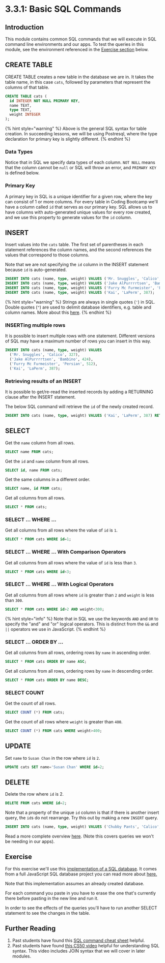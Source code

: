 # 3.3.1: Basic SQL Commands

## Introduction

This module contains common SQL commands that we will execute in SQL command line environments and our apps. To test the queries in this module, see the environment referenced in the [Exercise section](3.3.1-basic-sql-commands.md#exercise) below.

## CREATE TABLE

CREATE TABLE creates a new table in the database we are in. It takes the table name, in this case `cats`, followed by parameters that represent the columns of that table.

```sql
CREATE TABLE cats (
  id INTEGER NOT NULL PRIMARY KEY,
  name TEXT,
  type TEXT,
  weight INTEGER
);
```

{% hint style="warning" %}
Above is the general SQL syntax for table creation. In succeeding lessons, we will be using Postresql, where the type declaration for primary key is slightly different. 
{% endhint %}

### Data Types

Notice that in SQL we specify data types of each column. `NOT NULL` means that the column cannot be `null` or SQL will throw an error, and `PRIMARY KEY` is defined below.

### Primary Key

A primary key in SQL is a unique identifier for a given row, where the key can consist of 1 or more columns. For every table in Coding Bootcamp we'll have a column called `id` that serves as our primary key. SQL allows us to have columns with auto-generated unique values for every row created, and we use this property to generate values for the `id` column.

## INSERT

Insert values into the `cats` table. The first set of parentheses in each statement references the column names, and the second references the values that correspond to those columns.

Note that we are not specifying the `id` column in the INSERT statement because `id` is auto-generated.

```sql
INSERT INTO cats (name, type, weight) VALUES ('Mr. Snuggles', 'Calico', 327);
INSERT INTO cats (name, type, weight) VALUES ('Jake AlPurrrrtsen', 'Bambino', 424);
INSERT INTO cats (name, type, weight) VALUES ('Furry Mc Furmeister', 'Persian', 512);
INSERT INTO cats (name, type, weight) VALUES ('Kai', 'LaPerm', 387);
```

{% hint style="warning" %}
Strings are always in single quotes \(`'`\) in SQL. Double quotes \(`"`\) are used to delimit database identifiers, e.g. table and column names. More about this [here](https://stackoverflow.com/questions/1992314/what-is-the-difference-between-single-and-double-quotes-in-sql).
{% endhint %}

### INSERTing multiple rows

It is possible to insert multiple rows with one statement. Different versions of SQL may have a maximum number of rows you can insert in this way.

```sql
INSERT INTO cats (name, type, weight) VALUES 
  ('Mr. Snuggles', 'Calico', 327),
  ('Jake AlPurrrrtsen', 'Bambino', 424),
  ('Furry Mc Furmeister', 'Persian', 512),
  ('Kai', 'LaPerm', 387);
```

### Retrieving results of an INSERT 

It is possible to get/re-read the inserted records by adding a RETURNING clause after the INSERT statement.

The below SQL command will retrieve the `id` of the newly created record.
```sql
INSERT INTO cats (name, type, weight) VALUES ('Kai', 'LaPerm', 387) RETURNING id;
```

## SELECT

Get the `name` column from all rows.

```sql
SELECT name FROM cats;
```

Get the `id` and `name` column from all rows.

```sql
SELECT id, name FROM cats;
```

Get the same columns in a different order.

```sql
SELECT name, id FROM cats;
```

Get all columns from all rows.

```sql
SELECT * FROM cats;
```

### SELECT ... WHERE ...

Get all columns from all rows where the value of `id` is `1`.

```sql
SELECT * FROM cats WHERE id=1;
```

### SELECT ... WHERE ... With Comparison Operators

Get all columns from all rows where the value of `id` is less than `3`.

```sql
SELECT * FROM cats WHERE id<3;
```

### SELECT ... WHERE ... With Logical Operators

Get all columns from all rows where `id` is greater than `2` and `weight` is less than `300`.

```sql
SELECT * FROM cats WHERE id>2 AND weight<300;
```

{% hint style="info" %}
Note that in SQL we use the keywords `AND` and `OR` to specify the "and" and "or" logical operators. This is distinct from the `&&` and `||` operators we use in JavaScript.
{% endhint %}

### SELECT ... ORDER BY ...

Get all columns from all rows, ordering rows by `name` in ascending order.

```sql
SELECT * FROM cats ORDER BY name ASC;
```

Get all columns from all rows, ordering rows by `name` in descending order.

```sql
SELECT * FROM cats ORDER BY name DESC;
```

### SELECT COUNT

Get the count of all rows.

```sql
SELECT COUNT (*) FROM cats;
```

Get the count of all rows where `weight` is greater than `400`.

```sql
SELECT COUNT (*) FROM cats WHERE weight>400;
```
## UPDATE

Set `name` to `Susan Chan` in the row where `id` is `2`.

```sql
UPDATE cats SET name='Susan Chan' WHERE id=2;
```

## DELETE

Delete the row where `id` is 2.

```sql
DELETE FROM cats WHERE id=2;
```

Note that a property of the unique `id` column is that if there is another insert query, the `id`s do not rearrange. Try this out by making a new `INSERT` query.

```sql
INSERT INTO cats (name, type, weight) VALUES ('Chubby Pants', 'Calico', 433);
```

Read a more complete overview [here](https://dataschool.com/learn-sql/sql-cheat-sheet/). \(Note this covers queries we won't be needing in our apps\).

## **Exercise**

For this exercise we'll use this [implementation of a SQL database](https://sql.js.org/examples/GUI/). It comes from a full JavaScript SQL database project you can read more about [here.](https://github.com/sql-js/sql.js)

Note that this implementation assumes an already created database.

For each command you paste in you have to erase the one that's currently there before pasting in the new line and run it.

In order to see the effects of the queries you'll have to run another SELECT statement to see the changes in the table.

## Further Reading

1. Past students have found this [SQL command cheat sheet](https://programmingwithmosh.com/wp-content/uploads/2019/03/SQL-Cheat-Sheet.pdf) helpful.
2. Past students have found [this CS50 video](https://www.youtube.com/watch?v=gu980iXwY5c) helpful for understanding SQL syntax. This video includes JOIN syntax that we will cover in later modules.

